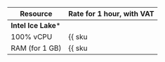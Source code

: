 Resource  | Rate for 1 hour, with VAT
--- | ---
**Intel Ice Lake*** |
100% vCPU | {{ sku|RUB|gitlab.instance.cpu|string }}
RAM (for 1 GB) | {{ sku|RUB|gitlab.instance.ram|string }}